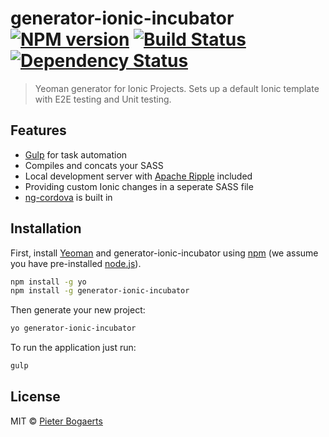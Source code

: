 # generator-ionic-incubator [![NPM version][npm-image]][npm-url] [![Build Status][travis-image]][travis-url] [![Dependency Status][daviddm-image]][daviddm-url]
> Yeoman generator for Ionic Projects. Sets up a default Ionic template with E2E testing and Unit testing.

## Features

* [Gulp](http://gulpjs.com/) for task automation
* Compiles and concats your SASS
* Local development server with [Apache Ripple](http://ripple.incubator.apache.org/) included
* Providing custom Ionic changes in a seperate SASS file
* [ng-cordova](http://ngcordova.com/) is built in

## Installation

First, install [Yeoman](http://yeoman.io) and generator-ionic-incubator using [npm](https://www.npmjs.com/) (we assume you have pre-installed [node.js](https://nodejs.org/)).

```bash
npm install -g yo
npm install -g generator-ionic-incubator
```

Then generate your new project:

```bash
yo generator-ionic-incubator
```

To run the application just run:

```bash
gulp
```

## License

MIT © [Pieter Bogaerts](http://www.goedonthouden.com/)


[npm-image]: https://badge.fury.io/js/generator-ionic-incubator.svg
[npm-url]: https://npmjs.org/package/generator-ionic-incubator
[travis-image]: https://travis-ci.org/PizzaPete/generator-ionic-incubator.svg?branch=master
[travis-url]: https://travis-ci.org/PizzaPete/generator-ionic-incubator
[daviddm-image]: https://david-dm.org/PizzaPete/generator-ionic-incubator.svg?theme=shields.io
[daviddm-url]: https://david-dm.org/PizzaPete/generator-ionic-incubator
